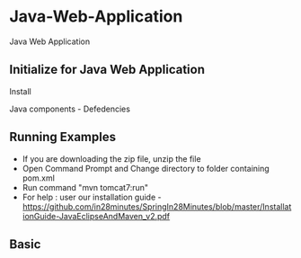# Java-Web-Application
Java Web Application

## Initialize for Java Web Application
Install

Java components - Defedencies

## Running Examples
* If you are downloading the zip file, unzip the file
* Open Command Prompt and Change directory to folder containing pom.xml
* Run command "mvn tomcat7:run"
* For help : user our installation guide - https://github.com/in28minutes/SpringIn28Minutes/blob/master/InstallationGuide-JavaEclipseAndMaven_v2.pdf


## Basic 
